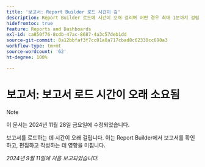 ```yaml
---
title: '보고서: Report Builder 로드 시간이 김'
description: Report Builder 로드에 시간이 오래 걸리며 어떤 경우 최대 1분까지 걸립니다.
hidefromtoc: true
feature: Reports and Dashboards
exl-id: ca850f76-8cdb-47ac-8687-4a3c57deb1dd
source-git-commit: 8a12bbfaf3f7cc01a8a717cbad8c62330cc690a3
workflow-type: tm+mt
source-wordcount: '62'
ht-degree: 100%

---
```


# 보고서: 보고서 로드 시간이 오래 소요됨

>[!NOTE]
>
>이 문서는 2024년 11월 28일 금요일에 수정되었습니다.

보고서를 로드하는 데 시간이 오래 걸립니다. 이는 Report Builder에서 보고서를 확인하고, 편집하고 작성하는 데 영향을 미칩니다.

_2024년 9월 11일에 처음 보고되었습니다._
